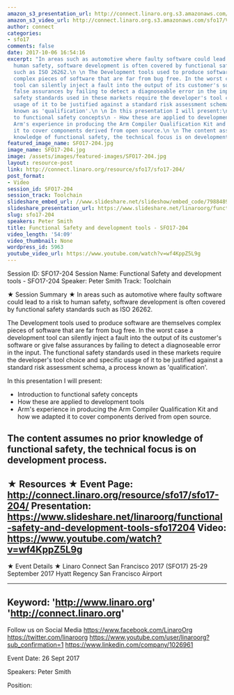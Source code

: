 ```yaml
---
amazon_s3_presentation_url: http://connect.linaro.org.s3.amazonaws.com/sfo17/Presentations/SFO17-204-%20Functional%20Safety%20and%20development%20tools.pdf
amazon_s3_video_url: http://connect.linaro.org.s3.amazonaws.com/sfo17/Videos/SFO17-204%20Functional%20Safety%20and%20development%20tools.mp4
author: connect
categories:
- sfo17
comments: false
date: 2017-10-06 16:54:16
excerpt: "In areas such as automotive where faulty software could lead to a risk to
  human safety, software development is often covered by functional safety standards
  such as ISO 26262.\n \n The Development tools used to produce software are themselves
  complex pieces of software that are far from bug free. In the worst case a development
  tool can silently inject a fault into the output of its customer's software or give
  false assurances by failing to detect a diagnoseable error in the input. The functional
  safety standards used in these markets require the developer's tool choice and specific
  usage of it to be justified against a standard risk assessment schema, a process
  known as 'qualification'.\n \n In this presentation I will present:\n - Introduction
  to functional safety concepts\n - How these are applied to development tools\n -
  Arm's experience in producing the Arm Compiler Qualification Kit and how we adapted
  it to cover components derived from open source.\n \n The content assumes no prior
  knowledge of functional safety, the technical focus is on development process."
featured_image_name: SFO17-204.jpg
image_name: SFO17-204.jpg
image: /assets/images/featured-images/SFO17-204.jpg
layout: resource-post
link: http://connect.linaro.org/resource/sfo17/sfo17-204/
post_format:
- Video
session_id: SFO17-204
session_track: Toolchain
slideshare_embed_url: //www.slideshare.net/slideshow/embed_code/79884897
slideshare_presentation_url: https://www.slideshare.net/linaroorg/functional-safety-and-development-tools-sfo17204
slug: sfo17-204
speakers: Peter Smith
title: Functional Safety and development tools - SFO17-204
video_length: '54:09'
video_thumbnail: None
wordpress_id: 5963
youtube_video_url: https://www.youtube.com/watch?v=wf4KppZ5L9g
---
```


Session ID: SFO17-204
Session Name: Functional Safety and development tools - SFO17-204
Speaker: Peter Smith
Track: Toolchain


★ Session Summary ★
In areas such as automotive where faulty software could lead to a risk to human safety, software development is often covered by functional safety standards such as ISO 26262.

 The Development tools used to produce software are themselves complex pieces of software that are far from bug free. In the worst case a development tool can silently inject a fault into the output of its customer's software or give false assurances by failing to detect a diagnoseable error in the input. The functional safety standards used in these markets require the developer's tool choice and specific usage of it to be justified against a standard risk assessment schema, a process known as 'qualification'.

 In this presentation I will present:
 - Introduction to functional safety concepts
 - How these are applied to development tools
 - Arm's experience in producing the Arm Compiler Qualification Kit and how we adapted it to cover components derived from open source.

 The content assumes no prior knowledge of functional safety, the technical focus is on development process.
---------------------------------------------------
★ Resources ★
Event Page: http://connect.linaro.org/resource/sfo17/sfo17-204/
Presentation: https://www.slideshare.net/linaroorg/functional-safety-and-development-tools-sfo17204
Video: https://www.youtube.com/watch?v=wf4KppZ5L9g
 ---------------------------------------------------

★ Event Details ★
Linaro Connect San Francisco 2017 (SFO17)
25-29 September 2017
Hyatt Regency San Francisco Airport

---------------------------------------------------
Keyword:
'http://www.linaro.org'
'http://connect.linaro.org'
---------------------------------------------------
Follow us on Social Media
https://www.facebook.com/LinaroOrg
https://twitter.com/linaroorg
https://www.youtube.com/user/linaroorg?sub_confirmation=1
https://www.linkedin.com/company/1026961

Event Date: 26 Sept 2017

Speakers: Peter Smith

Position:
